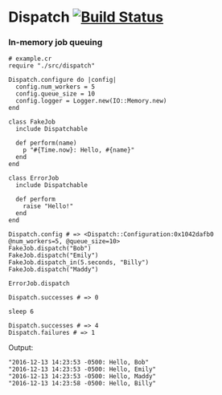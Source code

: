 # Dispatch [![Build Status](https://travis-ci.org/bmulvihill/dispatch.svg?branch=master)](https://travis-ci.org/bmulvihill/dispatch)


### In-memory job queuing
```crystal
# example.cr
require "./src/dispatch"

Dispatch.configure do |config|
  config.num_workers = 5
  config.queue_size = 10
  config.logger = Logger.new(IO::Memory.new)
end

class FakeJob
  include Dispatchable

  def perform(name)
    p "#{Time.now}: Hello, #{name}"
  end
end

class ErrorJob
  include Dispatchable

  def perform
    raise "Hello!"
  end
end

Dispatch.config # => <Dispatch::Configuration:0x1042dafb0 @num_workers=5, @queue_size=10>
FakeJob.dispatch("Bob")
FakeJob.dispatch("Emily")
FakeJob.dispatch_in(5.seconds, "Billy")
FakeJob.dispatch("Maddy")

ErrorJob.dispatch

Dispatch.successes # => 0

sleep 6

Dispatch.successes # => 4
Dispatch.failures # => 1
```

Output:
```
"2016-12-13 14:23:53 -0500: Hello, Bob"
"2016-12-13 14:23:53 -0500: Hello, Emily"
"2016-12-13 14:23:53 -0500: Hello, Maddy"
"2016-12-13 14:23:58 -0500: Hello, Billy"
```
